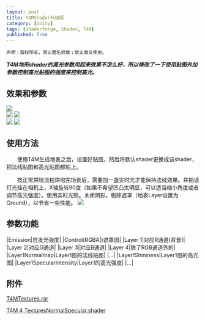 ```yaml
---
layout: post
title: T4MShader升级版
category: [Unity]
tags: [shaderforge, Shader, T4M]
published: True
---
```



`声明：版权所有，禁止匿名转载；禁止商业使用。`

***T4M地形shader的高光参数用起来效果不怎么好，所以修改了一下使用贴图外加参数控制高光贴图的强度来控制高光。***


## 效果和参数
<left>
<img src="http://p3z7nlj5m.bkt.clouddn.com/T4MShaderUp01.png">
</left>
<br>
<left>
<img src="http://p3z7nlj5m.bkt.clouddn.com/T4MShaderUp02.png">  <img src="http://p3z7nlj5m.bkt.clouddn.com/T4MShaderUp03.png">
</left>
<br>
<left>
<img src="http://p3z7nlj5m.bkt.clouddn.com/T4MShaderUp04.png">  <img src="http://p3z7nlj5m.bkt.clouddn.com/T4MShaderUp05.png">
</left>


## 使用方法
　　使用T4M生成地表之后，设置好贴图，然后将默认shader更换成该shader，把法线贴图和高光贴图都贴上。

　　按正常烘培流程烘培完场景后，需要加一盏实时光才能保持法线效果。并把该灯光挂在相机上，X轴旋转90度（如果不希望凹凸太明显，可以适当缩小角度或者调节高光强度）。使用实时光照。关闭阴影。剔除遮罩（地表Layer设置为Ground），以节省一些性能。
<left>
<img src="http://p3z7nlj5m.bkt.clouddn.com/T4MShaderUp06.png">
</left>


## 参数功能

|Emission|自发光强度|
|Control(RGBA|)遮罩图|
|Layer 1|对应R通道(背景)|
|Layer 2|对应G通道|
|Layer 3|对应B通道|
|Layer 4|除了RGB通道外的|
|Layer1Normalmap|Layer1图的法线贴图|
|...|
|Layer1Shininess|Layer1图的高光图|
|Layer1SpecularIntensity|Layer1的高光强度|
|...|


## 附件
[T4MTextures.rar](http://p3z7nlj5m.bkt.clouddn.com/T4MTextures.rar)

[T4M 4 TexturesNormalSpecular.shader](http://p3z7nlj5m.bkt.clouddn.com/T4M%204%20TexturesNormalSpecular.shader)